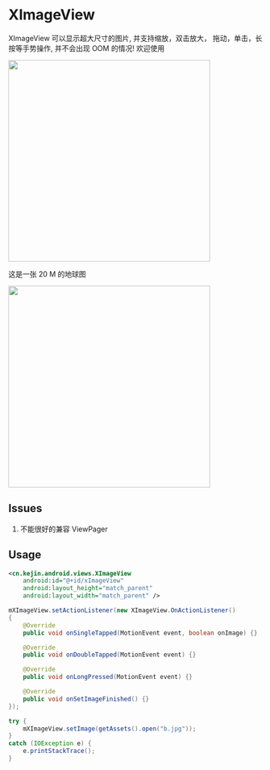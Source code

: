 # XImageView

XImageView 可以显示超大尺寸的图片, 并支持缩放，双击放大， 拖动，单击，长按等手势操作,
并不会出现 OOM 的情况! 欢迎使用

<img src="https://github.com/liungkejin/XImageView/blob/master/images/S60129-005846.jpg" width=400/>

这是一张 20 M 的地球图

<img src="https://github.com/liungkejin/XImageView/blob/master/images/S60129-010516.jpg" width=400/>

## Issues
1. 不能很好的兼容 ViewPager

## Usage

```xml
<cn.kejin.android.views.XImageView
	android:id="@+id/xImageView"
	android:layout_height="match_parent"
	android:layout_width="match_parent" />

```

```java
mXImageView.setActionListener(new XImageView.OnActionListener()
{
    @Override
    public void onSingleTapped(MotionEvent event, boolean onImage) {}

    @Override
    public void onDoubleTapped(MotionEvent event) {}

    @Override
    public void onLongPressed(MotionEvent event) {}

    @Override
    public void onSetImageFinished() {}
});

try {
    mXImageView.setImage(getAssets().open("b.jpg"));
}
catch (IOException e) {
	e.printStackTrace();
}

```

